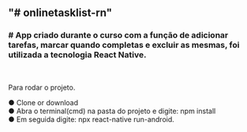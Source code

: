 
<h2>"# onlinetasklist-rn"  </h2>

<h3># App criado durante o curso com a função de adicionar tarefas, marcar quando completas e excluir as mesmas, foi utilizada a tecnologia React Native. </h3></br>

Para rodar o projeto.

● Clone or download <br/>
● Abra o terminal(cmd) na pasta do projeto e digite: npm install <br/>
● Em seguida digite: npx react-native run-android. <br/>
